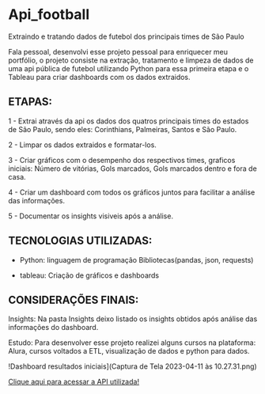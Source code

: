 # Api_football
Extraindo e tratando dados de futebol dos principais times de São Paulo

Fala pessoal, desenvolvi esse projeto pessoal para enriquecer meu portfólio, o projeto consiste na extração, tratamento e limpeza de dados de uma api pública de futebol
utilizando Python para essa primeira etapa e o Tableau para criar dashboards com os dados extraidos.

## ETAPAS:

  1 - Extrai através da api os dados dos quatros principais times do estados de São Paulo, sendo eles: Corinthians, Palmeiras, Santos e São Paulo.
  
  2 - Limpar os dados extraidos e formatar-los.
  
  3 - Criar gráficos com o desempenho dos respectivos times, graficos iniciais: Número de vitórias, Gols marcados, Gols marcados dentro e fora de casa.
  
  4 - Criar um dashboard com todos os gráficos juntos para facilitar a análise das informações.
  
  5 - Documentar os insights visiveis após a análise.

## TECNOLOGIAS UTILIZADAS:
- Python: linguagem de programação
    Bibliotecas(pandas, json, requests)
    
- tableau: Criação de gráficos e dashboards

## CONSIDERAÇÕES FINAIS:
Insights:
  Na pasta Insights deixo listado os insights obtidos após análise das informações do dashboard.

Estudo: 
  Para desenvolver esse projeto realizei alguns cursos na plataforma: Alura, cursos voltados a ETL, visualização de dados e python para dados.
 

  !Dashboard resultados iniciais](Captura de Tela 2023-04-11 às 10.27.31.png)

[Clique aqui para acessar a API utilizada!](https://www.api-football.com)

